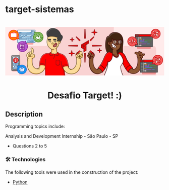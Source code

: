 # target-sistemas
 
<h1 align="center">
  <img alt="target" src="target(logo).png" />
</h1>

<h1 align="center">Desafio Target! :)</h1>

## Description

Programming topics include:

Analysis and Development Internship - São Paulo - SP
- Questions 2 to 5

### 🛠 Technologies

The following tools were used in the construction of the project:

- [Python](https://www.python.org/)